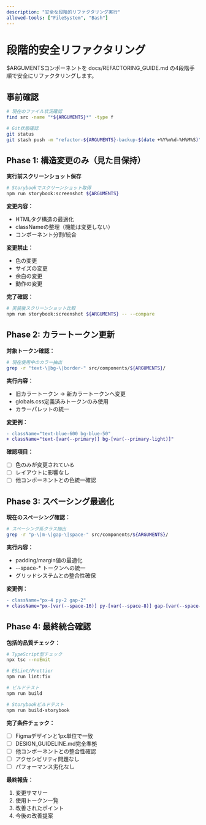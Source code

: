 ```yaml
---
description: "安全な段階的リファクタリング実行"
allowed-tools: ["FileSystem", "Bash"]
---
```


# 段階的安全リファクタリング

$ARGUMENTSコンポーネントを docs/REFACTORING_GUIDE.md の4段階手順で安全にリファクタリングします。

## 事前確認
```bash
# 現在のファイル状況確認
find src -name "*${ARGUMENTS}*" -type f

# Git状態確認
git status
git stash push -m "refactor-${ARGUMENTS}-backup-$(date +%Y%m%d-%H%M%S)"
```

## Phase 1: 構造変更のみ（見た目保持）
**実行前スクリーンショット保存**
```bash
# Storybookでスクリーンショット取得
npm run storybook:screenshot ${ARGUMENTS}
```

**変更内容：**
- HTMLタグ構造の最適化
- classNameの整理（機能は変更しない）
- コンポーネント分割/統合

**変更禁止：**
- 色の変更
- サイズの変更
- 余白の変更
- 動作の変更

**完了確認：**
```bash
# 実装後スクリーンショット比較
npm run storybook:screenshot ${ARGUMENTS} -- --compare
```

## Phase 2: カラートークン更新
**対象トークン確認：**
```bash
# 現在使用中のカラー抽出
grep -r "text-\|bg-\|border-" src/components/${ARGUMENTS}/
```

**実行内容：**
- 旧カラートークン → 新カラートークンへ変更
- globals.css定義済みトークンのみ使用
- カラーパレットの統一

**変更例：**
```diff
- className="text-blue-600 bg-blue-50"
+ className="text-[var(--primary)] bg-[var(--primary-light)]"
```

**確認項目：**
- [ ] 色のみが変更されている
- [ ] レイアウトに影響なし
- [ ] 他コンポーネントとの色統一確認

## Phase 3: スペーシング最適化
**現在のスペーシング確認：**
```bash
# スペーシング系クラス抽出
grep -r "p-\|m-\|gap-\|space-" src/components/${ARGUMENTS}/
```

**実行内容：**
- padding/margin値の最適化
- --space-* トークンへの統一
- グリッドシステムとの整合性確保

**変更例：**
```diff
- className="px-4 py-2 gap-2"
+ className="px-[var(--space-16)] py-[var(--space-8)] gap-[var(--space-8)]"
```

## Phase 4: 最終統合確認
**包括的品質チェック：**
```bash
# TypeScript型チェック
npx tsc --noEmit

# ESLint/Prettier
npm run lint:fix

# ビルドテスト
npm run build

# Storybookビルドテスト
npm run build-storybook
```

**完了条件チェック：**
- [ ] Figmaデザインと1px単位で一致
- [ ] DESIGN_GUIDELINE.md完全準拠
- [ ] 他コンポーネントとの整合性確認
- [ ] アクセシビリティ問題なし
- [ ] パフォーマンス劣化なし

**最終報告：**
1. 変更サマリー
2. 使用トークン一覧
3. 改善されたポイント
4. 今後の改善提案
